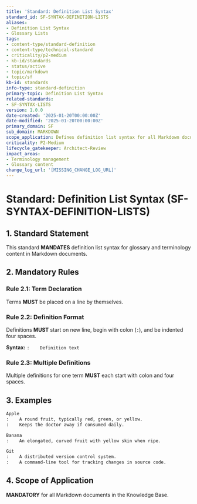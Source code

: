 ```yaml
---
title: 'Standard: Definition List Syntax'
standard_id: SF-SYNTAX-DEFINITION-LISTS
aliases:
- Definition List Syntax
- Glossary Lists
tags:
- content-type/standard-definition
- content-type/technical-standard
- criticality/p2-medium
- kb-id/standards
- status/active
- topic/markdown
- topic/sf
kb-id: standards
info-type: standard-definition
primary-topic: Definition List Syntax
related-standards:
- SF-SYNTAX-LISTS
version: 1.0.0
date-created: '2025-01-20T00:00:00Z'
date-modified: '2025-01-20T00:00:00Z'
primary_domain: SF
sub_domain: MARKDOWN
scope_application: Defines definition list syntax for all Markdown documents.
criticality: P2-Medium
lifecycle_gatekeeper: Architect-Review
impact_areas:
- Terminology management
- Glossary content
change_log_url: '[MISSING_CHANGE_LOG_URL]'
---
```

# Standard: Definition List Syntax (SF-SYNTAX-DEFINITION-LISTS)

## 1. Standard Statement

This standard **MANDATES** definition list syntax for glossary and terminology content in Markdown documents.

## 2. Mandatory Rules

### Rule 2.1: Term Declaration
Terms **MUST** be placed on a line by themselves.

### Rule 2.2: Definition Format
Definitions **MUST** start on new line, begin with colon (`:`), and be indented four spaces.

**Syntax:** `:    Definition text`

### Rule 2.3: Multiple Definitions
Multiple definitions for one term **MUST** each start with colon and four spaces.

## 3. Examples

```markdown
Apple
:    A round fruit, typically red, green, or yellow.
:    Keeps the doctor away if consumed daily.

Banana
:    An elongated, curved fruit with yellow skin when ripe.

Git
:    A distributed version control system.
:    A command-line tool for tracking changes in source code.
```

## 4. Scope of Application

**MANDATORY** for all Markdown documents in the Knowledge Base. 
